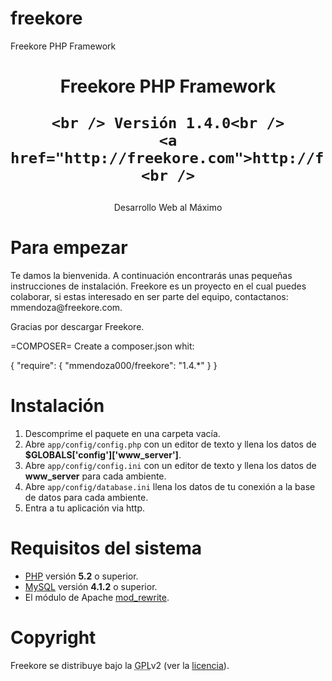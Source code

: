 freekore
========

Freekore PHP Framework



<h1 id="logo" style="text-align: center">
	Freekore PHP Framework
	 
	<br /> Versión 1.4.0<br />
	<a href="http://freekore.com">http://freekore.com</a>
	<br />
</h1>
<p style="text-align: center"> Desarrollo Web al Máximo</p>

<h1>Para empezar</h1>
<p>Te damos la bienvenida. A continuación encontrarás unas pequeñas instrucciones de instalación. 
Freekore es un proyecto en el cual puedes colaborar, si estas interesado en ser parte del equipo, contactanos: mmendoza@freekore.com.
</p>
<p>Gracias por descargar Freekore.</p>

=COMPOSER=
Create a composer.json whit:
<p>
{
    "require": {
        "mmendoza000/freekore": "1.4.*"
    }
}
</p>



<h1>Instalación</h1>
<ol>
	<li>Descomprime el paquete en una carpeta vacía.</li>
	<li>Abre <code>app/config/config.php</code> con un editor de texto   y llena los datos de <b>$GLOBALS['config']['www_server']</b>.</li>
	<li>Abre <code>app/config/config.ini</code> con un editor de texto  y llena los datos de <b>www_server</b> para cada ambiente.</li>
	<li>Abre <code>app/config/database.ini</code> llena los datos de tu conexión a la base de datos para cada ambiente.</li>
	<li>Entra a tu aplicación via http.</li>
</ol>



<h1>Requisitos del sistema</h1>
<ul>
	<li><a href="http://php.net/">PHP</a> versión <strong>5.2</strong> o superior.</li>
	<li><a href="http://www.mysql.com/">MySQL</a> versión <strong>4.1.2</strong> o superior.</li>
	<li>El módulo de Apache <a href="http://httpd.apache.org/docs/2.2/mod/mod_rewrite.html">mod_rewrite</a>.</li>
</ul>








<h1>Copyright</h1>
<p>Freekore se distribuye bajo la <abbr title="Licencia Pública de GNU">GPL</abbr>v2 (ver la <a href="licencia.txt">licencia</a>).</p>

</body>
</html>